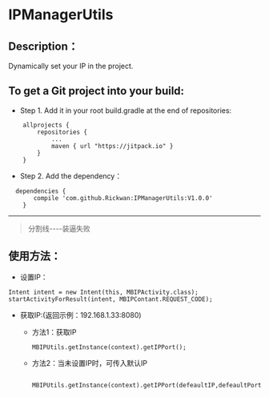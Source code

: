 # IPManagerUtils


## Description：

   Dynamically set your IP in the project.

## To get a Git project into your build:

- Step 1. Add it in your root build.gradle at the end of repositories:
```
	allprojects {
		repositories {
			...
			maven { url "https://jitpack.io" }
		}
	}
```

- Step 2. Add the dependency：
```
  dependencies {
	   compile 'com.github.Rickwan:IPManagerUtils:V1.0.0'
	}
```
------
> 分割线----装逼失败  

## 使用方法：
 - 设置IP：  
 
 ``` 
Intent intent = new Intent(this, MBIPActivity.class);
startActivityForResult(intent, MBIPContant.REQUEST_CODE);
```

- 获取IP:(返回示例：192.168.1.33:8080)

  - 方法1：获取IP  
    
    ```
    MBIPUtils.getInstance(context).getIPPort();
    ```
  - 方法2：当未设置IP时，可传入默认IP  
    
    ```
     MBIPUtils.getInstance(context).getIPPort(defeaultIP,defeaultPort);
    ```
